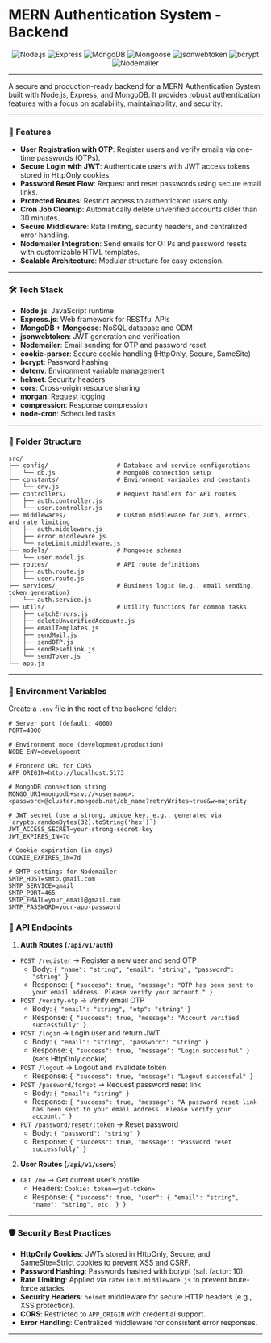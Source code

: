 # MERN Authentication System - Backend

<div align="center">  
  <div>
    <img src="https://img.shields.io/badge/Node.js-339933?style=for-the-badge&logo=Node.js&logoColor=white" alt="Node.js" />
    <img src="https://img.shields.io/badge/Express-000000?style=for-the-badge&logo=express&logoColor=white" alt="Express" />
    <img src="https://img.shields.io/badge/MongoDB-47A248?style=for-the-badge&logo=mongodb&logoColor=white" alt="MongoDB" />
    <img src="https://img.shields.io/badge/Mongoose-880000?style=for-the-badge&logo=mongoose&logoColor=white" alt="Mongoose" />
    <img src="https://img.shields.io/badge/jsonwebtoken-000000?style=for-the-badge&logo=jsonwebtokens&logoColor=white" alt="jsonwebtoken" />
    <img src="https://img.shields.io/badge/bcrypt-003087?style=for-the-badge&logo=security&logoColor=white" alt="bcrypt" />
    <img src="https://img.shields.io/badge/Nodemailer-31B032?style=for-the-badge&logo=nodemailer&logoColor=white" alt="Nodemailer" />
  </div>
</div>

---

A secure and production-ready backend for a MERN Authentication System built with Node.js, Express, and MongoDB. It provides robust authentication features with a focus on scalability, maintainability, and security.

---

### 🚀 Features

- **User Registration with OTP**: Register users and verify emails via one-time passwords (OTPs).
- **Secure Login with JWT**: Authenticate users with JWT access tokens stored in HttpOnly cookies.
- **Password Reset Flow**: Request and reset passwords using secure email links.
- **Protected Routes**: Restrict access to authenticated users only.
- **Cron Job Cleanup**: Automatically delete unverified accounts older than 30 minutes.
- **Secure Middleware**: Rate limiting, security headers, and centralized error handling.
- **Nodemailer Integration**: Send emails for OTPs and password resets with customizable HTML templates.
- **Scalable Architecture**: Modular structure for easy extension.

---

### 🛠️ Tech Stack

- **Node.js**: JavaScript runtime
- **Express.js**: Web framework for RESTful APIs
- **MongoDB + Mongoose**: NoSQL database and ODM
- **jsonwebtoken**: JWT generation and verification
- **Nodemailer**: Email sending for OTP and password reset
- **cookie-parser**: Secure cookie handling (HttpOnly, Secure, SameSite)
- **bcrypt**: Password hashing
- **dotenv**: Environment variable management
- **helmet**: Security headers
- **cors**: Cross-origin resource sharing
- **morgan**: Request logging
- **compression**: Response compression
- **node-cron**: Scheduled tasks

---

### 📂 Folder Structure

```
src/
├── config/                   # Database and service configurations
│   └── db.js                 # MongoDB connection setup
├── constants/                # Environment variables and constants
│   └── env.js
├── controllers/              # Request handlers for API routes
│   ├── auth.controller.js
│   └── user.controller.js
├── middlewares/              # Custom middleware for auth, errors, and rate limiting
│   ├── auth.middleware.js
│   ├── error.middleware.js
│   └── rateLimit.middleware.js
├── models/                   # Mongoose schemas
│   └── user.model.js
├── routes/                   # API route definitions
│   ├── auth.route.js
│   └── user.route.js
├── services/                 # Business logic (e.g., email sending, token generation)
│   └── auth.service.js
├── utils/                    # Utility functions for common tasks
│   ├── catchErrors.js
│   ├── deleteUnverifiedAccounts.js
│   ├── emailTemplates.js
│   ├── sendMail.js
│   ├── sendOTP.js
│   ├── sendResetLink.js
│   └── sendToken.js
└── app.js
```

---

### 🔐 Environment Variables

Create a `.env` file in the root of the backend folder:

```env
# Server port (default: 4000)
PORT=4000

# Environment mode (development/production)
NODE_ENV=development

# Frontend URL for CORS
APP_ORIGIN=http://localhost:5173

# MongoDB connection string
MONGO_URI=mongodb+srv://<username>:<password>@cluster.mongodb.net/db_name?retryWrites=true&w=majority

# JWT secret (use a strong, unique key, e.g., generated via `crypto.randomBytes(32).toString('hex')`)
JWT_ACCESS_SECRET=your-strong-secret-key
JWT_EXPIRES_IN=7d

# Cookie expiration (in days)
COOKIE_EXPIRES_IN=7d

# SMTP settings for Nodemailer
SMTP_HOST=smtp.gmail.com
SMTP_SERVICE=gmail
SMTP_PORT=465
SMTP_EMAIL=your_email@gmail.com
SMTP_PASSWORD=your-app-password

```

### 📮 API Endpoints

1. **Auth Routes (`/api/v1/auth`)**

- `POST /register` → Register a new user and send OTP
  - Body: `{ "name": "string", "email": "string", "password": "string" }`
  - Response: `{ "success": true, "message": "OTP has been sent to your email address. Please verify your account." }`
- `POST /verify-otp` → Verify email OTP
  - Body: `{ "email": "string", "otp": "string" }`
  - Response: `{ "success": true, "message": "Account verified successfully" }`
- `POST /login` → Login user and return JWT
  - Body: `{ "email": "string", "password": "string" }`
  - Response: `{ "success": true, "message": "Login successful" }` (sets HttpOnly cookie)
- `POST /logout` → Logout and invalidate token
  - Response: `{ "success": true, "message": "Logout successful" }`
- `POST /password/forgot` → Request password reset link
  - Body: `{ "email": "string" }`
  - Response: `{ "success": true, "message": "A password reset link has been sent to your email address. Please verify your account." }`
- `PUT /password/reset/:token` → Reset password
  - Body: `{ "password": "string" }`
  - Response: `{ "success": true, "message": "Password reset successfully" }`

2. **User Routes (`/api/v1/users`)**

- `GET /me` → Get current user’s profile
  - Headers: `Cookie: token=<jwt-token>`
  - Response: `{ "success": true, "user": { "email": "string", "name": "string", etc. } }`

---

### 🛡️ Security Best Practices

- **HttpOnly Cookies**: JWTs stored in HttpOnly, Secure, and SameSite=Strict cookies to prevent XSS and CSRF.
- **Password Hashing**: Passwords hashed with bcrypt (salt factor: 10).
- **Rate Limiting**: Applied via `rateLimit.middleware.js` to prevent brute-force attacks.
- **Security Headers**: `helmet` middleware for secure HTTP headers (e.g., XSS protection).
- **CORS**: Restricted to `APP_ORIGIN` with credential support.
- **Error Handling**: Centralized middleware for consistent error responses.

---

